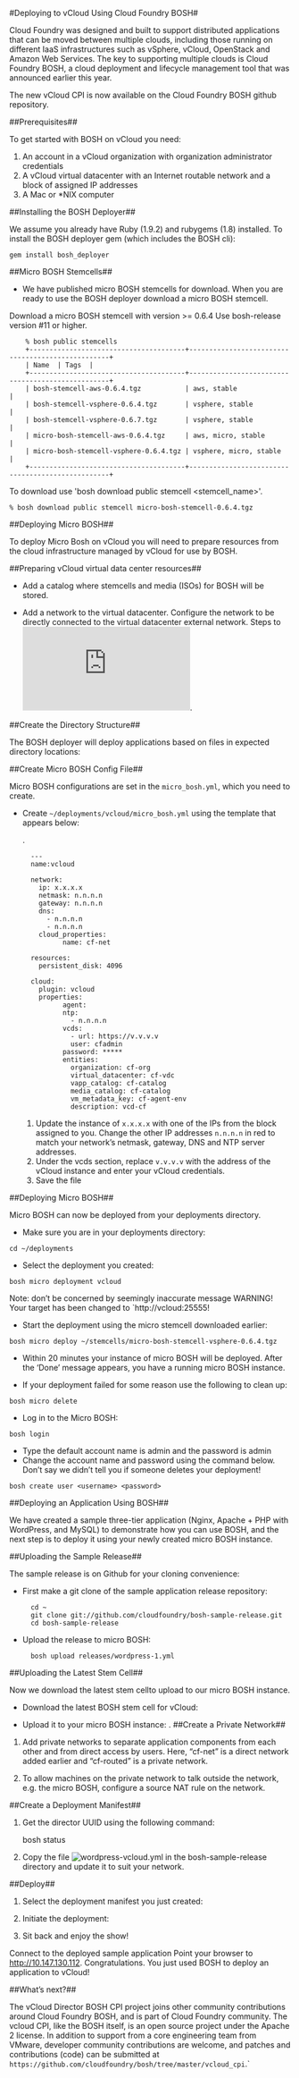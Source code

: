#Deploying to vCloud Using Cloud Foundry BOSH#

Cloud Foundry was designed and built to support distributed applications that can be moved between multiple clouds, including those running on different IaaS 
infrastructures such as vSphere, vCloud, OpenStack and Amazon Web Services. The key to supporting multiple clouds is Cloud Foundry BOSH, a cloud deployment and lifecycle management tool that was announced earlier this year.


The new vCloud CPI is now available on the Cloud Foundry BOSH github repository. 

##Prerequisites##


To get started with BOSH on vCloud you need:

1. An account in a vCloud organization with organization administrator credentials
2. A vCloud virtual datacenter with an Internet routable network and a block of assigned IP addresses
3. A Mac or *NIX computer


##Installing the BOSH Deployer##

We assume you already have Ruby (1.9.2) and rubygems (1.8) installed. To install the BOSH deployer gem (which includes the BOSH cli):

	gem install bosh_deployer


##Micro BOSH Stemcells## 

+ We have published micro BOSH stemcells for download. When you are ready to use the BOSH deployer download a micro BOSH stemcell.

Download a micro BOSH stemcell with version >= 0.6.4  Use bosh-release version #11 or higher.

	
		% bosh public stemcells
		+---------------------------------------+--------------------------------------------------+
		| Name 	| Tags 	|
		+---------------------------------------+--------------------------------------------------+
		| bosh-stemcell-aws-0.6.4.tgz           | aws, stable                                      |
		| bosh-stemcell-vsphere-0.6.4.tgz       | vsphere, stable                                  |
		| bosh-stemcell-vsphere-0.6.7.tgz       | vsphere, stable                                  | 
		| micro-bosh-stemcell-aws-0.6.4.tgz     | aws, micro, stable                               |
		| micro-bosh-stemcell-vsphere-0.6.4.tgz	| vsphere, micro, stable                           |
		+---------------------------------------+--------------------------------------------------+

To download use 'bosh download public stemcell <stemcell_name>'.
		
	% bosh download public stemcell micro-bosh-stemcell-0.6.4.tgz

##Deploying Micro BOSH##

To deploy Micro Bosh on vCloud you will need to prepare resources from the cloud infrastructure managed by vCloud for use by BOSH.

##Preparing vCloud virtual data center resources##

+ Add a catalog where stemcells and media (ISOs) for BOSH will be stored.

+ Add a network to the virtual datacenter.  Configure the network to be directly connected to the virtual datacenter external network.  Steps to ![Create an External Direct Organization vDC Network](http://pubs.vmware.com/vcd-51/topic/com.vmware.vcloud.admin.doc_51/GUID-E8A80C28-6C16-4E83-828C-0510DA3B00F8.html).

##Create the Directory Structure##

The BOSH deployer will deploy applications based on files in expected directory locations:


##Create Micro BOSH Config File##

Micro BOSH configurations are set in the `micro_bosh.yml`, which you need to create.

+ Create `~/deployments/vcloud/micro_bosh.yml` using the template that appears below:
   
  .
       	
		---
        name:vcloud

        network:
		  ip: x.x.x.x
		  netmask: n.n.n.n
		  gateway: n.n.n.n
		  dns:
		    - n.n.n.n
		    - n.n.n.n
		  cloud_properties:
    			name: cf-net

		resources:
		  persistent_disk: 4096
		
		cloud:
		  plugin: vcloud
		  properties:
    			agent:
    			ntp:
    			  - n.n.n.n
    			vcds:
    			  - url: https://v.v.v.v
    			  user: cfadmin
                password: *****
                entities:
                  organization: cf-org
                  virtual_datacenter: cf-vdc
                  vapp_catalog: cf-catalog
                  media_catalog: cf-catalog
                  vm_metadata_key: cf-agent-env
                  description: vcd-cf

   1. Update the instance of `x.x.x.x` with one of the IPs from the block assigned to you. Change the other IP addresses `n.n.n.n` in red to match your network’s netmask, gateway, DNS and NTP server addresses.
   2. Under the vcds section, replace `v.v.v.v` with the address of the vCloud instance and enter your vCloud credentials.
   3. Save the file

##Deploying Micro BOSH##

Micro BOSH can now be deployed from your deployments directory.

+ Make sure you are in your deployments directory:

`cd ~/deployments`

 + Select the deployment you created:

`bosh micro deployment vcloud`

Note: don’t be concerned by seemingly inaccurate message WARNING! Your target has been changed to `http://vcloud:25555!
  
+ Start the deployment using the micro stemcell downloaded earlier:

`bosh micro deploy ~/stemcells/micro-bosh-stemcell-vsphere-0.6.4.tgz`

+ Within 20 minutes your instance of micro BOSH will be deployed. After the ‘Done’ message appears, you have a running micro BOSH instance. 

+ If your deployment failed for some reason use the following to clean up:

`bosh micro delete`

+ Log in to the Micro BOSH:

`bosh login`

+ Type the default account name is admin and the password is admin
+ Change the account name and password using the command below. Don’t say we didn’t tell you if someone deletes your deployment!

`bosh create user <username> <password>`

##Deploying an Application Using BOSH##

We have created a sample three-tier application (Nginx, Apache + PHP with WordPress, and MySQL) to demonstrate how you can use BOSH, and the next step is to deploy it using your newly created micro BOSH instance.

##Uploading the Sample Release##

The sample release is on Github for your cloning convenience:

+ First make a git clone of the sample application release repository: 

		cd ~
		git clone git://github.com/cloudfoundry/bosh-sample-release.git
		cd bosh-sample-release

+ Upload the release to micro BOSH: 

		bosh upload releases/wordpress-1.yml

##Uploading the Latest Stem Cell##

Now we download the latest stem cellto upload to our micro BOSH instance.

   * Download the latest BOSH stem cell for vCloud:

   * Upload it to your micro BOSH instance:
.
##Create a Private Network##
  
   1. Add private networks to separate application components from each other and from direct access by users. Here, “cf-net” is a direct network added earlier and “cf-routed” is a private network.

   1. To allow machines on the private network to talk outside the network, e.g. the micro BOSH, configure a source NAT rule on the network.

##Create a Deployment Manifest##
   
   1. Get the director UUID using the following command: 

		bosh status
		
   2. Copy the file ![wordpress-vcloud.yml]() in the bosh-sample-release directory and update it to suit your network.


##Deploy##
   
   1. Select the deployment manifest you just created:

   1. Initiate the deployment:

   1. Sit back and enjoy the show!

Connect to the deployed sample application
Point your browser to http://10.147.130.112.
Congratulations. You just used BOSH to deploy an application to vCloud! 


##What’s next?##

The vCloud Director BOSH CPI project joins other community contributions around Cloud Foundry BOSH, and is part of Cloud Foundry community.  The vcloud CPI, like the BOSH itself,  is an open source project under the Apache 2 license.  In addition to support from a core engineering team from VMware, developer community contributions are welcome, and patches and contributions (code) can be submitted at `https://github.com/cloudfoundry/bosh/tree/master/vcloud_cpi`.`

